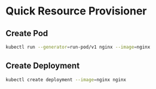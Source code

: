 # Quick Resource Provisioner

## Create Pod

```sh
kubectl run --generator=run-pod/v1 nginx --image=nginx
```

## Create Deployment

```sh
kubectl create deployment --image=nginx nginx
```
